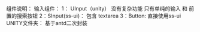 组件说明：
输入组件：
    1： UInput（unity） 没有复杂功能 只有单纯的输入 和 前置的搜索按钮
    2：SInput(ss-ui)： 包含 textarea
    3：Button: 直接使用ss-ui
    UNITY文件夹：
        基于antd二次封装

    